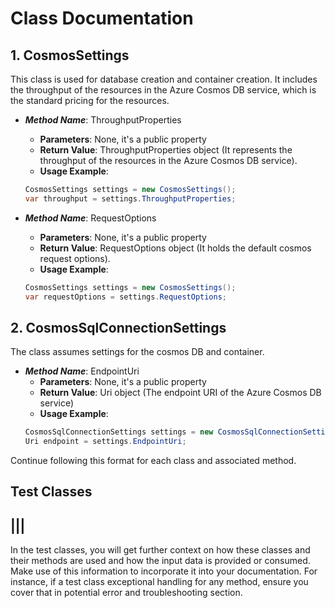 # Class Documentation

## 1. CosmosSettings
This class is used for database creation and container creation. It includes the throughput of the resources in the Azure Cosmos DB service, which is the standard pricing for the resources.

   - ***Method Name***: ThroughputProperties
     - **Parameters**: None, it's a public property
     - **Return Value**: ThroughputProperties object (It represents the throughput of the resources in the Azure Cosmos DB service).
     - **Usage Example**: 
      ```csharp
      CosmosSettings settings = new CosmosSettings();
      var throughput = settings.ThroughputProperties;
      ```

   - ***Method Name***: RequestOptions
     - **Parameters**: None, it's a public property
     - **Return Value**: RequestOptions object (It holds the default cosmos request options).
     - **Usage Example**: 
     ```csharp
     CosmosSettings settings = new CosmosSettings();
     var requestOptions = settings.RequestOptions;
     ```

## 2. CosmosSqlConnectionSettings
The class assumes settings for the cosmos DB and container.

   - ***Method Name***: EndpointUri
     - **Parameters**: None, it's a public property
     - **Return Value**: Uri object (The endpoint URI of the Azure Cosmos DB service)
     - **Usage Example**: 
     ```csharp
     CosmosSqlConnectionSettings settings = new CosmosSqlConnectionSettings();
     Uri endpoint = settings.EndpointUri;
     ```

Continue following this format for each class and associated method.


## Test Classes
|||
---
In the test classes, you will get further context on how these classes and their methods are used and how the input data is provided or consumed. Make use of this information to incorporate it into your documentation. For instance, if a test class exceptional handling for any method, ensure you cover that in potential error and troubleshooting section.
